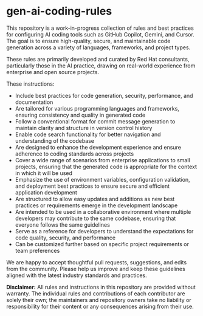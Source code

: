 # gen-ai-coding-rules

This repository is a work-in-progress collection of rules and best practices for configuring AI coding tools such as GitHub Copilot, Gemini, and Cursor. The goal is to ensure high-quality, secure, and maintainable code generation across a variety of languages, frameworks, and project types.

These rules are primarily developed and curated by Red Hat consultants, particularly those in the AI practice, drawing on real-world experience from enterprise and open source projects.

These instructions:

- Include best practices for code generation, security, performance, and documentation
- Are tailored for various programming languages and frameworks, ensuring consistency and quality in generated code
- Follow a conventional format for commit message generation to maintain clarity and structure in version control history
- Enable code search functionality for better navigation and understanding of the codebase
- Are designed to enhance the development experience and ensure adherence to coding standards across projects
- Cover a wide range of scenarios from enterprise applications to small projects, ensuring that the generated code is appropriate for the context in which it will be used
- Emphasize the use of environment variables, configuration validation, and deployment best practices to ensure secure and efficient application development
- Are structured to allow easy updates and additions as new best practices or requirements emerge in the development landscape
- Are intended to be used in a collaborative environment where multiple developers may contribute to the same codebase, ensuring that everyone follows the same guidelines
- Serve as a reference for developers to understand the expectations for code quality, security, and performance
- Can be customized further based on specific project requirements or team preferences

We are happy to accept thoughtful pull requests, suggestions, and edits from the community. Please help us improve and keep these guidelines aligned with the latest industry standards and practices.

**Disclaimer:** All rules and instructions in this repository are provided without warranty. The individual rules and contributions of each contributor are solely their own; the maintainers and repository owners take no liability or responsibility for their content or any consequences arising from their use.
